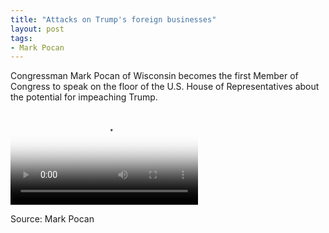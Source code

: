 ```yaml
---
title: "Attacks on Trump's foreign businesses"
layout: post
tags:
- Mark Pocan
---
```


Congressman Mark Pocan of Wisconsin becomes the first Member of Congress to speak on the floor of the U.S. House of Representatives about the potential for impeaching Trump.

<div class="embed-responsive embed-responsive-16by9" style="margin-bottom: 1em;"><video class="embed-responsive-item" controls src="https://www.glockspiel.com/impeach45/2017-02-12-mark-pocan.mp4" poster="https://www.glockspiel.com/impeach45/2017-02-12-mark-pocan.jpg"></video><br /></div>

Source: Mark Pocan
